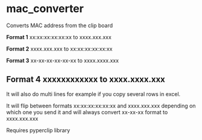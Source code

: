 # mac_converter
Converts MAC address from the clip board

**Format 1**
xx:xx:xx:xx:xx:xx to xxxx.xxx.xxx 

**Format 2**
xxxx.xxx.xxx to xx:xx:xx:xx:xx:xx  

**Format 3**
xx-xx-xx-xx-xx-xx to xxxx.xxxx.xxx  

**Format 4**
xxxxxxxxxxxx to xxxx.xxxx.xxx
---
It will also do multi lines for example if you copy several rows in excel. 
 
It will flip between formats xx:xx:xx:xx:xx:xx and xxxx.xxx.xxx  depending on which one you send it and will always convert xx-xx-xx format to xxxx.xxx.xxx  

Requires pyperclip library 


